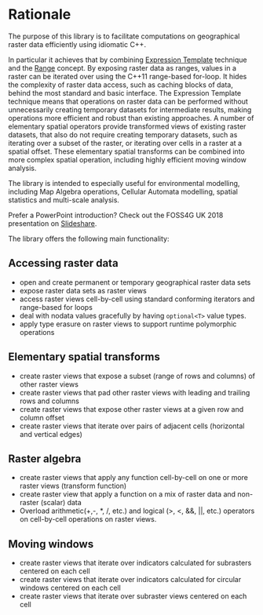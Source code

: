 # Rationale
The purpose of this library is to facilitate computations on geographical raster data efficiently using idiomatic C++. 

In particular it achieves that by combining [Expression Template](https://web.archive.org/web/20050210090012/http://osl.iu.edu/~tveldhui/papers/Expression-Templates/exprtmpl.html ) technique and the [Range](https://ericniebler.github.io/std/wg21/D4128.html ) concept. By exposing raster data as ranges, values in a raster can be iterated over using the C++11 range-based for-loop. It hides the complexity of raster data access, such as caching blocks of data, behind the most standard and basic interface.  The Expression Template technique means that operations on raster data can be performed without unnecessarily creating temporary datasets for intermediate results, making operations more efficient and robust than existing approaches. A number of elementary spatial operators provide transformed views of existing raster datasets, that also do not require creating temporary datasets, such as iterating over a subset of the raster, or iterating over cells in a raster at a spatial offset. These elementary spatial transforms can be combined into more complex spatial operation, including highly efficient moving window analysis.

The library is intended to especially useful for environmental modelling, including Map Algebra operations, Cellular Automata modelling, spatial statistics and multi-scale analysis.

Prefer a PowerPoint introduction? Check out the FOSS4G UK 2018 presentation on [Slideshare](https://www.slideshare.net/AlexHagenZanker/pronto-raster-v3).

The library offers the following main functionality:

## Accessing raster data
- open and create permanent or temporary geographical raster data sets
- expose raster data sets as raster views
- access raster views cell-by-cell using standard conforming iterators and range-based for loops
- deal with nodata values gracefully by having `optional<T>` value types.
- apply type erasure on raster views to support runtime polymorphic operations

## Elementary spatial transforms
- create raster views that expose a subset (range of rows and columns) of other raster views
- create raster views that pad other raster views with leading and trailing rows and columns
- create raster views that expose other raster views at a given row and column offset
- create raster views that iterate over pairs of adjacent cells (horizontal and vertical edges)

## Raster algebra
- create raster views that apply any function cell-by-cell on one or more raster views (transform function)
- create raster view that apply a function on a mix of raster data and non-raster (scalar) data
- Overload arithmetic(+,-, *, /, etc.) and logical (>, <, &&, \|\|, etc.) operators on  cell-by-cell operations on raster views.

## Moving windows
- create raster views that iterate over indicators calculated for subrasters centered on each cell
- create raster views that iterate over indicators calculated for circular windows centered on each cell
- create raster views that iterate over subraster views centered on each cell
